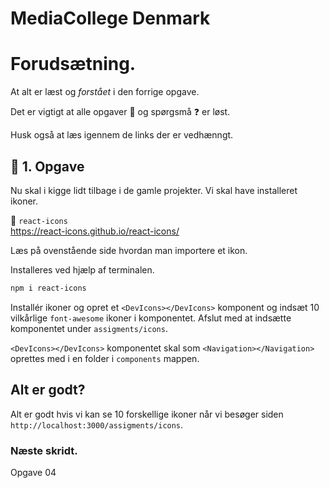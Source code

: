 # MediaCollege Denmark

# Forudsætning.

At alt er læst og *forstået* i den forrige opgave.

Det er vigtigt at alle opgaver :dart: og spørgsmå :question: er løst.

Husk også at læs igennem de links der er vedhænngt.

## :dart: 1. Opgave

Nu skal i kigge lidt tilbage i de gamle projekter. Vi skal have installeret ikoner.

:link: `react-icons`             
https://react-icons.github.io/react-icons/

Læs på ovenstående side hvordan man importere et ikon.

Installeres ved hjælp af terminalen.
```bash
npm i react-icons
```

Installér ikoner og opret et `<DevIcons></DevIcons>` komponent og indsæt 10 vilkårlige  `font-awesome` ikoner i komponentet.
Afslut med at indsætte komponentet under `assigments/icons`.

`<DevIcons></DevIcons>` komponentet skal som `<Navigation></Navigation>` oprettes med i en folder i `components` mappen.

## Alt er godt?

Alt er godt hvis vi kan se 10 forskellige ikoner når vi besøger siden `http://localhost:3000/assigments/icons`.

### Næste skridt.

Opgave 04